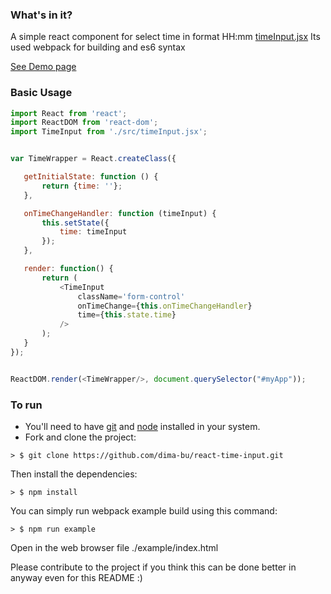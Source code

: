 ### What's in it?

A simple react component for select time in format HH:mm [timeInput.jsx](./src/timeInput.jsx) Its used webpack for building and es6 syntax

[See Demo page](http://dima-bu.github.io/react-time-input-example/index.html)




### Basic Usage

 ```javascript
import React from 'react';
import ReactDOM from 'react-dom';
import TimeInput from './src/timeInput.jsx';


var TimeWrapper = React.createClass({

	getInitialState: function () {
		return {time: ''};
	},

	onTimeChangeHandler: function (timeInput) {
		this.setState({
			time: timeInput
		});
	},

	render: function() {
		return (
			<TimeInput
				className='form-control'
				onTimeChange={this.onTimeChangeHandler}
				time={this.state.time}
			/>
		);
	}
});


ReactDOM.render(<TimeWrapper/>, document.querySelector("#myApp"));

```


### To run

* You'll need to have [git](https://git-scm.com/) and [node](https://nodejs.org/en/) installed in your system.
* Fork and clone the project:

```
> $ git clone https://github.com/dima-bu/react-time-input.git
```

Then install the dependencies:

```
> $ npm install
```

You can simply run webpack example build using this command: 

```
> $ npm run example
```
Open in the web browser file ./example/index.html


Please contribute to the project if you think this can be done better in anyway even for this README :)
